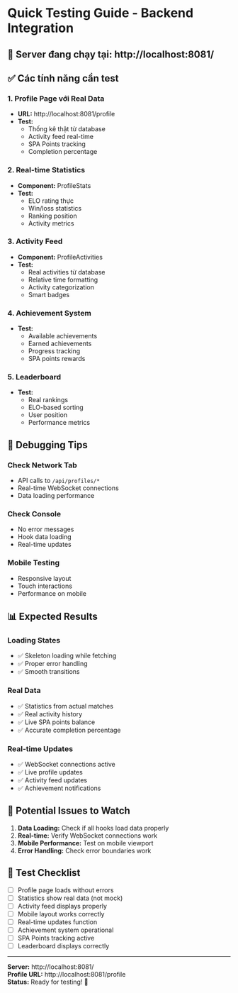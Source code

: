 # Quick Testing Guide - Backend Integration

## 🚀 Server đang chạy tại: http://localhost:8081/

## ✅ Các tính năng cần test

### 1. Profile Page với Real Data
- **URL:** http://localhost:8081/profile
- **Test:** 
  - Thống kê thật từ database
  - Activity feed real-time
  - SPA Points tracking
  - Completion percentage

### 2. Real-time Statistics
- **Component:** ProfileStats
- **Test:**
  - ELO rating thực
  - Win/loss statistics
  - Ranking position
  - Activity metrics

### 3. Activity Feed
- **Component:** ProfileActivities  
- **Test:**
  - Real activities từ database
  - Relative time formatting
  - Activity categorization
  - Smart badges

### 4. Achievement System
- **Test:**
  - Available achievements
  - Earned achievements
  - Progress tracking
  - SPA points rewards

### 5. Leaderboard
- **Test:**
  - Real rankings
  - ELO-based sorting
  - User position
  - Performance metrics

## 🔧 Debugging Tips

### Check Network Tab
- API calls to `/api/profiles/*`
- Real-time WebSocket connections
- Data loading performance

### Check Console
- No error messages
- Hook data loading
- Real-time updates

### Mobile Testing
- Responsive layout
- Touch interactions
- Performance on mobile

## 📊 Expected Results

### Loading States
- ✅ Skeleton loading while fetching
- ✅ Proper error handling
- ✅ Smooth transitions

### Real Data
- ✅ Statistics from actual matches
- ✅ Real activity history
- ✅ Live SPA points balance
- ✅ Accurate completion percentage

### Real-time Updates
- ✅ WebSocket connections active
- ✅ Live profile updates
- ✅ Activity feed updates
- ✅ Achievement notifications

## 🐛 Potential Issues to Watch

1. **Data Loading:** Check if all hooks load data properly
2. **Real-time:** Verify WebSocket connections work
3. **Mobile Performance:** Test on mobile viewport
4. **Error Handling:** Check error boundaries work

## 📝 Test Checklist

- [ ] Profile page loads without errors
- [ ] Statistics show real data (not mock)
- [ ] Activity feed displays properly
- [ ] Mobile layout works correctly
- [ ] Real-time updates function
- [ ] Achievement system operational
- [ ] SPA Points tracking active
- [ ] Leaderboard displays correctly

---

**Server:** http://localhost:8081/  
**Profile URL:** http://localhost:8081/profile  
**Status:** Ready for testing! 🎉
